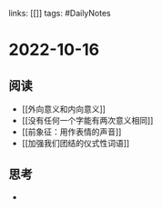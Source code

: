 links: [[]]
tags: #DailyNotes

# 2022-10-16

## 阅读
- [[外向意义和内向意义]]
- [[没有任何一个字能有两次意义相同]]
- [[前象征：用作表情的声音]]
- [[加强我们团结的仪式性词语]]

## 思考
- 